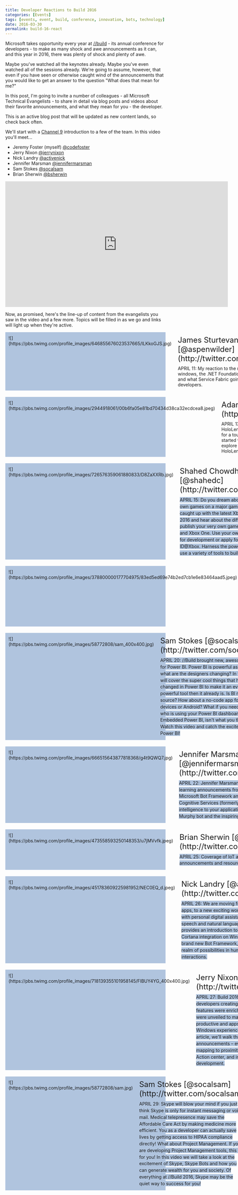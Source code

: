 ```yaml
---
title: Developer Reactions to Build 2016
categories: [Events]
tags: [events, event, build, conference, innovation, bots, technology]
date: 2016-03-30
permalink: build-16-react
---
```


Microsoft takes opportunity every year at [//build](http://build.microsoft.com) - its annual conference for developers - to make as many shock and awe announcements as it can, and this year in 2016, there was plenty of shock and plenty of awe.

Maybe you&#39;ve watched all the keynotes already. Maybe you&#39;ve even watched all of the sessions already. We&#39;re going to assume, however, that even if you have seen or otherwise caught wind of the announcements that you would like to get an answer to the question "What does that mean for me?"
<!-- xmore -->
In this post, I&#39;m going to invite a number of colleagues - all Microsoft Technical Evangelists - to share in detail via blog posts and videos about their favorite announcements, and what they mean for you - the developer.

This is an active blog post that will be updated as new content lands, so check back often.

We&#39;ll start with a [Channel 9](http://channel9.msdn.com) introduction to a few of the team. In this video you&#39;ll meet...

*   Jeremy Foster (myself) [@codefoster](http://twitter.com/codefoster)
*   Jerry Nixon [@jerrynixon](http://twitter.com/jerrynixon)
*   Nick Landry [@activenick](http://twitter.com/activenick)
*   Jennifer Marsman [@jennifermarsman](http://twitter.com/jennifermarsman)
*   Sam Stokes [@socalsam](http://twitter.com/socalsam)
*   Brian Sherwin [@bsherwin](http://twitter.com/bsherwin)

<iframe allowfullscreen="" frameborder="0" height="394" src="https://channel9.msdn.com/Blogs/DevRadio/DR1647/player" width="700"></iframe>

Now, as promised, here&#39;s the line-up of content from the evangelists you saw in the video and a few more. Topics will be filled in as we go and links will light up when they&#39;re active.

<style type="text/css">.dummy{}
div.tes {  }
div.tes > div { display:flex; background-color:LightSteelBlue; margin-bottom:20px; cursor:pointer;}
div.tes > div:nth-child(-n+9) { }
div.tes > div > div { margin:10px; }
div.tes img { width:100px;height:100px; }
div.tes div.name { font-size:18pt; }
div.tes div.topic { margin-top:8px; }
</style>
<div class="tes">
<div onclick="location.href=&#39;http://www.microsoft.com/click/services/Redirect2.ashx?CR_CC=200821715&#39;">
<div>![](https://pbs.twimg.com/profile_images/646855676023537665/lLKkoGJS.jpg)</div>

<div class="text">
<div class="name">James Sturtevant [@aspenwilder](http://twitter.com/aspenwilder)</div>

<div class="topic">APRIL 11: My reaction to the news that Bash is on windows, the .NET Foundation gaining new members and what Service Fabric going GA means to developers.</div>
</div>
</div>

<div onclick="location.href=&#39;http://www.microsoft.com/click/services/Redirect2.ashx?CR_CC=200821716&#39;">
<div>![](https://pbs.twimg.com/profile_images/2944918061/00b6fa05e81bd70434d38ca32ecdcea8.jpeg)</div>

<div class="text">
<div class="name">Adam Tuliper [@adamtuliper](http://twitter.com/adamtuliper)</div>

<div class="topic">APRIL 13: Excited to get started developing for the HoloLens &ndash; even if you don&#39;t own one yet? Join Adam for a tour of what the HoloLens can do, how to get started with the Unity bits for the HoloLens, and explore some of the powerful APIs to work with the HoloLens!</div>
</div>
</div>

<div onclick="location.href=&#39;http://www.microsoft.com/click/services/Redirect2.ashx?CR_CC=200821717&#39;">
<div>![](https://pbs.twimg.com/profile_images/726576359061880833/D8ZaXXRb.jpg)</div>

<div class="text">
<div class="name">Shahed Chowdhuri [@shahedc](http://twitter.com/shahedc)</div>

<div class="topic"><span style="line-height: 20.8px; background-color: rgb(176, 196, 222);">APRIL 15: Do you dream about publishing your own games on a major game console? Get caught up with the latest Xbox news from Build 2016 and hear about the different ways you can publish your very own game on Windows 10 and Xbox One. Use your own Xbox One console for development or apply for a dev kit via ID@Xbox. Harness the power of DirectX 12 and use a variety of tools to build your own games!</span></div>
</div>
</div>

<div onclick="location.href=&#39;http://www.microsoft.com/click/services/Redirect2.ashx?CR_CC=200822844&#39;">
<div>![](https://pbs.twimg.com/profile_images/378800000177704975/83ed5ed69e74b2ed7cb1e6e83464aad5.jpeg)</div>

<div class="text">
<div class="name">Tim Reilly [@timmyreilly](http://twitter.com/timmyreilly)</div>

<div class="topic"><span style="line-height: 20.8px; background-color: rgb(176, 196, 222);">APRIL 18: Interested in what a Partner Evangelist pays attention to during build? Sertac Ozercan works with partners to bring their apps to Windows and shares his notes about changes to the store, chase-able tiles, and more.</span></div>
</div>
</div>

<div onclick="location.href=&#39;http://aka.ms/build-powerbi&#39;">
<div>![](https://pbs.twimg.com/profile_images/58772808/sam_400x400.jpg)</div>

<div class="text">
<div class="name">Sam Stokes [@socalsam](http://twitter.com/socalsam)</div>

<div class="topic"><span style="line-height: 20.8px; background-color: rgb(176, 196, 222);">APRIL 20: //Build brought new, awesome, stuff for Power BI. Power BI is powerful as is, so just what are the designers changing? In this video I will cover the super cool things that have changed in Power BI to make it an even more powerful tool then it already is. Is BI really open source? How about a no-code app for Apple devices or Android? What if you need everyone who is using your Power BI dashboards? Embedded Power BI, isn&#39;t what you think it is. Watch this video and catch the excitement of Power BI!</span></div>
</div>
</div>

<div onclick="location.href=&#39;http://www.microsoft.com/click/services/Redirect2.ashx?CR_CC=200822850&#39;">
<div>![](https://pbs.twimg.com/profile_images/666515643877818368/g4t9QWQ7.jpg)</div>

<div class="text">
<div class="name">Jennifer Marsman [@jennifermarsman](http://twitter.com/jennifermarsman)</div>

<div class="topic"><span style="line-height: 20.8px; background-color: rgb(176, 196, 222);">APRIL 22: Jennifer Marsman fills you in on the machine learning announcements from Build 2016\. We announced the Microsoft Bot Framework and showcased the Microsoft Cognitive Services (formerly Project Oxford) for adding intelligence to your applications. We&#39;ll discuss the fun Project Murphy bot and the inspiring Seeing AI story. </span></div>
</div>
</div>

<div onclick="location.href=&#39;http://www.microsoft.com/click/services/Redirect2.ashx?CR_CC=200822853&#39;">
<div>![](https://pbs.twimg.com/profile_images/473558593250148353/u7jMVvfk.jpeg)</div>

<div class="text">
<div class="name">Brian Sherwin [@bsherwin](http://twitter.com/bsherwin)</div>

<div class="topic"><span style="line-height: 20.8px; background-color: rgb(176, 196, 222);">APRIL 25: Coverage of IoT and Office 365 announcements and resources to follow up on. </span></div>
</div>
</div>

<div onclick="location.href=&#39;http://www.microsoft.com/click/services/Redirect2.ashx?CR_CC=200824303&#39;">
<div>![](https://pbs.twimg.com/profile_images/451783609225981952/NEC0EQ_d.jpeg)</div>

<div class="text">
<div class="name">Nick Landry [@activenick](http://twitter.com/activenick)</div>

<div class="topic"><span style="line-height: 20.8px; background-color: rgb(176, 196, 222);">APRIL 26: We are moving from a world of data and apps, to a new exciting world of conversations with personal digital assistants and bots using speech and natural language. Nick Landry provides an introduction to the latest advances in Cortana integration on Windows 10, as well as the brand new Bot Framework, opening up a new realm of possibilities in human-computer interactions. </span></div>
</div>
</div>

<div onclick="location.href=&#39;http://www.microsoft.com/click/services/Redirect2.ashx?CR_CC=200822856&#39;">
<div>![](https://pbs.twimg.com/profile_images/718139355101958145/FIBUY4YG_400x400.jpg)</div>

<div class="text">
<div class="name">Jerry Nixon [@jerrynixon](http://twitter.com/jerrynixon)</div>

<div class="topic"><span style="line-height: 20.8px; background-color: rgb(176, 196, 222);">APRIL 27: Build 2016 was like Christmas for UWP developers creating Windows apps. As existing features were enriched, several new innovations were unveiled to make developers more productive and apps more valuable with signature Windows experiences and capabilities. In this article, we&#39;ll walk through the Windows announcements &ndash; every single one of them &ndash; from mapping to proximity, XAML enhancements, the Action center, and implications for cross-platform development. </span></div>
</div>
</div>

<div onclick="location.href=&#39;http://www.microsoft.com/click/services/Redirect2.ashx?CR_CC=200824306&#39;">
<div>![](https://pbs.twimg.com/profile_images/58772808/sam.jpg)</div>

<div class="text">
<div class="name">Sam Stokes [@socalsam](http://twitter.com/socalsam)</div>

<div class="topic"><span style="line-height: 20.8px; background-color: rgb(176, 196, 222);">APRIL 29: Skype will blow your mind if you just think Skype is only for instant messaging or voice mail. Medical telepresence may save the Affordable Care Act by making medicine more efficient. You as a developer can actually save lives by getting access to HIPAA compliance directly! What about Project Management. If you are developing Project Management tools, this is for you! In this video we will take a look at the excitement of Skype, Skype Bots and how you can generate wealth for you and society. Of everything at //Build 2016, Skype may be the quiet way to success for you!</span></div>
</div>
</div>
</div>

 